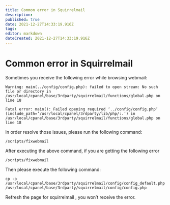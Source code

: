 ```yaml
---
title: Common error in Squirrelmail
description: 
published: true
date: 2021-12-27T14:33:19.916Z
tags: 
editor: markdown
dateCreated: 2021-12-27T14:33:19.916Z
---
```


# Common error in Squirrelmail


Sometimes you receive the following error while browsing webmail:

```
Warning: main(../config/config.php): failed to open stream: No such file or directory in /usr/local/cpanel/base/3rdparty/squirrelmail/functions/global.php on line 18

Fatal error: main(): Failed opening required ‘../config/config.php’ (include_path=’/usr/local/cpanel/3rdparty/lib/php/:.’) in /usr/local/cpanel/base/3rdparty/squirrelmail/functions/global.php on line 18
```

In order resolve those issues, please run the following command:

```
/scripts/fixwebmail
```

After executing the above command, if you are getting the following error

```
/scripts/fixwebmail
```
Then please execute the following command:

```
cp -p /usr/local/cpanel/base/3rdparty/squirrelmail/config/config_default.php /usr/local/cpanel/base/3rdparty/squirrelmail/config/config.php
```

Refresh the page for squirrelmail , you won’t receive the error.

